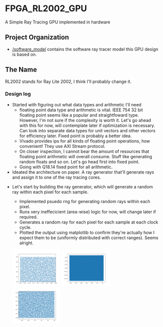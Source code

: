 # FPGA_RL2002_GPU

A Simple Ray Tracing GPU implemented in hardware

## Project Organization

- [/software_model](./software_model/) contains the software ray tracer model this GPU design is based on.


## The Name

RL2002 stands for Ray Lite 2002, I think I'll probably change it.


### Design log
- Started with figuring out what data types and arithmetic I'll need
  - floating point data type and arithmetic is vital. IEEE 754 32 bit floating point seems like a popular and straightfoward type. However, I'm not sure if the complexity is worth it. Let's go ahead with this for now, will contemplate later if optimization is necessary. Can look into separate data types for unit vectors and other vectors for efficiency later. Fixed point is probably a better idea.
  - Vivado provides ips for all kinds of floating point operations, how convenient! They use AXI Stream protocol.
  - On closer inspection, I cannot bear the amount of resources that floating point arithmetic will overall consume. Stuff like generating random floats and so on. Let's go head first into fixed point.
  - Going with Q18.14 fixed point for all arithmetic.
- Ideated the architecture on paper. A ray generator that'll generate rays and assign it to one of the ray tracing cores.
  <put hand drawn arch image here>
<!-- - Decided to build the entire thing bottom-up, starting with rendering the background. -->
- Let's start by building the ray generator, which will generate a random ray within each pixel for each sample.
  - Implemented psuedo rng for generating random rays within each pixel.
  - Runs very ineffecicient (area-wise) logic for now, will change later if required.
  - Generates a random ray for each pixel for each sample at each clock cycle.
  - Plotted the output using matplotlib to confirm they're actually how I expect them to be (uniformly distributed with correct ranges). Seems alright.

  <p float="left">
    <img src="content/Figure_1.png" width="33%" />
    <img src="content/Figure_2.png" width="33%" /> 
    <img src="content/Figure_3.png" width="33%" />
  </p>
